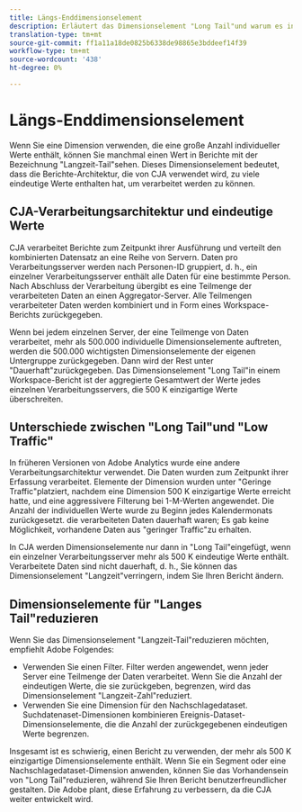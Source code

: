 ```yaml
---
title: Längs-Enddimensionselement
description: Erläutert das Dimensionselement "Long Tail"und warum es in Berichte angezeigt wird.
translation-type: tm+mt
source-git-commit: ff1a11a18de0825b6338de98865e3bddeef14f39
workflow-type: tm+mt
source-wordcount: '438'
ht-degree: 0%

---
```



# Längs-Enddimensionselement

Wenn Sie eine Dimension verwenden, die eine große Anzahl individueller Werte enthält, können Sie manchmal einen Wert in Berichte mit der Bezeichnung &quot;Langzeit-Tail&quot;sehen. Dieses Dimensionselement bedeutet, dass die Berichte-Architektur, die von CJA verwendet wird, zu viele eindeutige Werte enthalten hat, um verarbeitet werden zu können.

## CJA-Verarbeitungsarchitektur und eindeutige Werte

CJA verarbeitet Berichte zum Zeitpunkt ihrer Ausführung und verteilt den kombinierten Datensatz an eine Reihe von Servern. Daten pro Verarbeitungsserver werden nach Personen-ID gruppiert, d. h., ein einzelner Verarbeitungsserver enthält alle Daten für eine bestimmte Person. Nach Abschluss der Verarbeitung übergibt es eine Teilmenge der verarbeiteten Daten an einen Aggregator-Server. Alle Teilmengen verarbeiteter Daten werden kombiniert und in Form eines Workspace-Berichts zurückgegeben.

Wenn bei jedem einzelnen Server, der eine Teilmenge von Daten verarbeitet, mehr als 500.000 individuelle Dimensionselemente auftreten, werden die 500.000 wichtigsten Dimensionselemente der eigenen Untergruppe zurückgegeben. Dann wird der Rest unter &quot;Dauerhaft&quot;zurückgegeben. Das Dimensionselement &quot;Long Tail&quot;in einem Workspace-Bericht ist der aggregierte Gesamtwert der Werte jedes einzelnen Verarbeitungsservers, die 500 K einzigartige Werte überschreiten.

## Unterschiede zwischen &quot;Long Tail&quot;und &quot;Low Traffic&quot;

In früheren Versionen von Adobe Analytics wurde eine andere Verarbeitungsarchitektur verwendet. Die Daten wurden zum Zeitpunkt ihrer Erfassung verarbeitet. Elemente der Dimension wurden unter &quot;Geringe Traffic&quot;platziert, nachdem eine Dimension 500 K einzigartige Werte erreicht hatte, und eine aggressivere Filterung bei 1-M-Werten angewendet. Die Anzahl der individuellen Werte wurde zu Beginn jedes Kalendermonats zurückgesetzt. die verarbeiteten Daten dauerhaft waren; Es gab keine Möglichkeit, vorhandene Daten aus &quot;geringer Traffic&quot;zu erhalten.

In CJA werden Dimensionselemente nur dann in &quot;Long Tail&quot;eingefügt, wenn ein einzelner Verarbeitungsserver mehr als 500 K eindeutige Werte enthält. Verarbeitete Daten sind nicht dauerhaft, d. h., Sie können das Dimensionselement &quot;Langzeit&quot;verringern, indem Sie Ihren Bericht ändern.

## Dimensionselemente für &quot;Langes Tail&quot;reduzieren

Wenn Sie das Dimensionselement &quot;Langzeit-Tail&quot;reduzieren möchten, empfiehlt Adobe Folgendes:

* Verwenden Sie einen Filter. Filter werden angewendet, wenn jeder Server eine Teilmenge der Daten verarbeitet. Wenn Sie die Anzahl der eindeutigen Werte, die sie zurückgeben, begrenzen, wird das Dimensionselement &quot;Langzeit-Zahl&quot;reduziert.
* Verwenden Sie eine Dimension für den Nachschlagedataset. Suchdatenaset-Dimensionen kombinieren Ereignis-Dataset-Dimensionselemente, die die Anzahl der zurückgegebenen eindeutigen Werte begrenzen.

Insgesamt ist es schwierig, einen Bericht zu verwenden, der mehr als 500 K einzigartige Dimensionselemente enthält. Wenn Sie ein Segment oder eine Nachschlagedataset-Dimension anwenden, können Sie das Vorhandensein von &quot;Long Tail&quot;reduzieren, während Sie Ihren Bericht benutzerfreundlicher gestalten. Die Adobe plant, diese Erfahrung zu verbessern, da die CJA weiter entwickelt wird.
